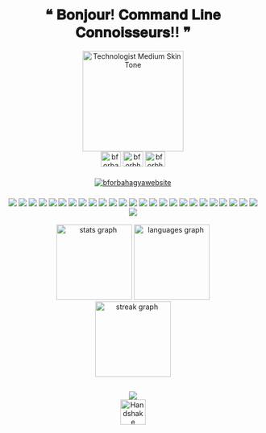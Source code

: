 <div id="header" align="center">
   <h1 align="center">
   ❝ 𝐁𝐨𝐧𝐣𝐨𝐮𝐫!  𝐂𝐨𝐦𝐦𝐚𝐧𝐝 𝐋𝐢𝐧𝐞 𝐂𝐨𝐧𝐧𝐨𝐢𝐬𝐬𝐞𝐮𝐫𝐬!! ❞
</h1>
  <img src="https://raw.githubusercontent.com/Tarikul-Islam-Anik/Animated-Fluent-Emojis/master/Emojis/People%20with%20professions/Technologist%20Medium%20Skin%20Tone.png" alt="Technologist Medium Skin Tone" width="200" height="200" />
</div>

<div align = "center">
<a href="https://linkedin.com/in/bforbahagya" target="blank"><img align="center" src="https://raw.githubusercontent.com/rahuldkjain/github-profile-readme-generator/master/src/images/icons/Social/linked-in-alt.svg" alt="bforbahagya" height="30" width="40" /></a>
<a href="https://www.hackerrank.com/bforbhagya" target="blank"><img align="center" src="https://raw.githubusercontent.com/rahuldkjain/github-profile-readme-generator/master/src/images/icons/Social/hackerrank.svg" alt="bforbhagya" height="30" width="40" /></a>
<a href="https://www.leetcode.com/bforbhagya" target="blank"><img align="center" src="https://raw.githubusercontent.com/rahuldkjain/github-profile-readme-generator/master/src/images/icons/Social/leet-code.svg" alt="bforbhagya" height="30" width="40" /></a>
</div>

###
<div align = "center">
<a href="https://bforbhagya.github.io/BhagyaPortfolioTest/" target="blank"><img align="center" src="https://img.shields.io/badge/MY WEB-blue" alt="bforbahagyawebsite"  /></a>
</div>

###
<div align="center">   
    <img src="https://img.shields.io/badge/Java-ED8B00?style=for-the-badge&logo=openjdk&logoColor=white">
    <img src="https://img.shields.io/badge/Spring%20Boot-6DB33F.svg?style=for-the-badge&logo=Spring-Boot&logoColor=white">
    <img src="https://img.shields.io/badge/MySQL-4479A1.svg?style=for-the-badge&logo=MySQL&logoColor=white">
    <img src="https://img.shields.io/badge/PostgreSQL-316192?style=for-the-badge&logo=postgresql&logoColor=white">
    <img src="https://img.shields.io/badge/MongoDB-4EA94B?style=for-the-badge&logo=mongodb&logoColor=white">
    <img src="https://img.shields.io/badge/json%20web%20tokens-323330?style=for-the-badge&logo=json-web-tokens&logoColor=pink">
    <img src="https://img.shields.io/badge/Amazon_AWS-FF9900?style=for-the-badge&logo=amazonaws&logoColor=white">
    <img src="https://img.shields.io/badge/GIT-E44C30?style=for-the-badge&logo=git&logoColor=white">
    <img src="https://img.shields.io/badge/IntelliJ%20IDEA-000000.svg?style=for-the-badge&logo=IntelliJ-IDEA&logoColor=white">
    <img src="https://img.shields.io/badge/Visual%20Studio%20Code-007ACC.svg?style=for-the-badge&logo=Visual-Studio-Code&logoColor=white">
    <img src="https://img.shields.io/badge/JUnit5-25A162.svg?style=for-the-badge&logo=JUnit5&logoColor=white">
  <img src="https://img.shields.io/badge/Kubernetes-326CE5.svg?style=for-the-badge&logo=Kubernetes&logoColor=white">
   <img src="https://img.shields.io/badge/Docker-2496ED.svg?style=for-the-badge&logo=Docker&logoColor=white">
   <img src="https://img.shields.io/badge/Firebase-FFCA28.svg?style=for-the-badge&logo=Firebase&logoColor=black">
   <img src="https://img.shields.io/badge/Linux-FCC624.svg?style=for-the-badge&logo=Linux&logoColor=black">
    <img src="https://img.shields.io/badge/HTML5-E34F26?style=for-the-badge&logo=html5&logoColor=white">
    <img src="https://img.shields.io/badge/JavaScript-F7DF1E.svg?style=for-the-badge&logo=JavaScript&logoColor=black">
    <img src="https://img.shields.io/badge/Node.js-43853D?style=for-the-badge&logo=node.js&logoColor=white">
    <img src="https://img.shields.io/badge/CSS3-1572B6?style=for-the-badge&logo=css3&logoColor=white">
    <img src="https://img.shields.io/badge/Sass-CC6699?style=for-the-badge&logo=sass&logoColor=white">
    <img src="https://img.shields.io/badge/React-20232A?style=for-the-badge&logo=react&logoColor=61DAFB">
    <img src="https://img.shields.io/badge/Tailwind_CSS-38B2AC?style=for-the-badge&logo=tailwind-css&logoColor=white">
    <img src="https://img.shields.io/badge/Bootstrap-563D7C?style=for-the-badge&logo=bootstrap&logoColor=white">
    <img src="https://img.shields.io/badge/Material--UI-0081CB?style=for-the-badge&logo=material-ui&logoColor=white">
    <img src="https://img.shields.io/badge/Apache%20Kafka-231F20.svg?style=for-the-badge&logo=Apache-Kafka&logoColor=white">
    <img src="https://img.shields.io/badge/RabbitMQ-FF6600.svg?style=for-the-badge&logo=RabbitMQ&logoColor=white">
</div>


<br clear="both">

<div align="center">
  <img src="https://github-readme-stats.vercel.app/api?username=bforbhagya&hide_title=false&hide_rank=false&show_icons=true&include_all_commits=true&count_private=true&disable_animations=false&theme=github_dark&locale=en&hide_border=false&order=1&custom_title=Stats" height="150" alt="stats graph"  />
  <img src="https://github-readme-stats.vercel.app/api/top-langs?username=bforbhagya&locale=en&hide_title=false&layout=compact&card_width=320&langs_count=5&theme=github_dark&hide_border=false&order=2&custom_title=Languages" height="150" alt="languages graph"  />
</div>





<div align="center">
  <img src="https://streak-stats.demolab.com?user=bforbhagya&locale=en&mode=daily&theme=github_dark&hide_border=false&border_radius=5&order=3" height="150" alt="streak graph"  />
</div>

##
<div align="center">
  <img src="(https://komarev.com/ghpvc/?username=bforBhagya&color=green" />
</div>

<div align="center">
 <img src="https://raw.githubusercontent.com/Tarikul-Islam-Anik/Telegram-Animated-Emojis/main/People/Handshake.webp" alt="Handshake" width="50" height="50" />

</div>

